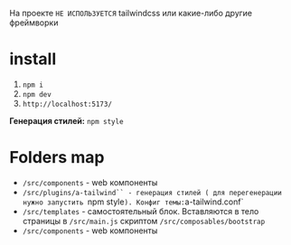 На проекте `НЕ ИСПОЛЬЗУЕТСЯ` tailwindcss или какие-либо другие фреймворки

# install

1. `npm i`
2. `npm dev`
3. `http://localhost:5173/`

**Генерация стилей:** `npm style`

# Folders map

- `/src/components` - web компоненты
- `/src/plugins/a-tailwind`` - генерация стилей ( для перегенерации нужно запустить `npm
  style`). Конфиг темы:`a-tailwind.conf`
- `/src/templates` - самостоятельный блок. Вставляются в тело страницы в
  `/src/main.js` скриптом `/src/composables/bootstrap`
- `/src/components` - web компоненты
